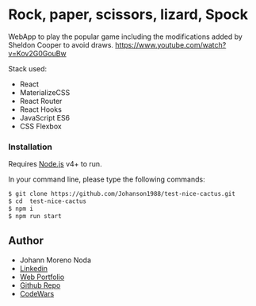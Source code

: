 # Rock, paper, scissors, lizard, Spock

WebApp to play the popular game including the modifications added by Sheldon Cooper to avoid draws.
https://www.youtube.com/watch?v=Kov2G0GouBw

Stack used:
   - React
   - MaterializeCSS
   - React Router
   - React Hooks
   - JavaScript ES6
   - CSS Flexbox

### Installation

Requires [Node.js](https://nodejs.org/) v4+ to run.

In your command line, please type the following commands:

```sh
$ git clone https://github.com/Johanson1988/test-nice-cactus.git
$ cd  test-nice-cactus
$ npm i
$ npm run start
```
## Author
* Johann Moreno Noda
* [Linkedin](https://www.linkedin.com/in/johannmoreno/)
* [Web Portfolio](https://web-portfolio-johann-moreno.herokuapp.com/)
* [Github Repo](https://github.com/Johanson1988?tab=stars)
* [CodeWars](https://www.codewars.com/users/johanson88)
